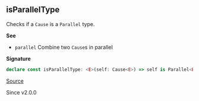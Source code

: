 ## isParallelType

Checks if a `Cause` is a `Parallel` type.

**See**

- `parallel` Combine two `Cause`s in parallel

**Signature**

```ts
declare const isParallelType: <E>(self: Cause<E>) => self is Parallel<E>
```

[Source](https://github.com/Effect-TS/effect/tree/main/packages/effect/src/Cause.ts#L722)

Since v2.0.0